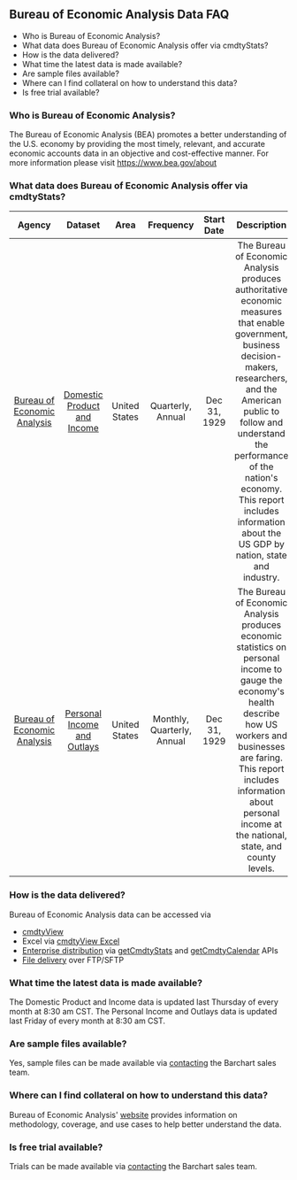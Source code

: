 ## Bureau of Economic Analysis Data FAQ
* Who is Bureau of Economic Analysis?
* What data does Bureau of Economic Analysis offer via cmdtyStats?
* How is the data delivered?
* What time the latest data is made available?
* Are sample files available?
* Where can I find collateral on how to understand this data?
* Is free trial available?

### Who is Bureau of Economic Analysis?
The Bureau of Economic Analysis (BEA) promotes a better understanding of the U.S. economy by providing the most timely, relevant, and accurate economic accounts data in an objective and cost-effective manner. For more information please visit https://www.bea.gov/about

### What data does Bureau of Economic Analysis offer via cmdtyStats?
|Agency                            | Dataset    | Area | Frequency | Start Date | Description |
| :---------------------: | :----------: | :----------: | :----------: | :----------: | :----------: | 
| [Bureau of Economic Analysis](https://www.barchart.com/cmdty/data/fundamental/explore/BEA) | [Domestic Product and Income](https://www.barchart.com/cmdty/data/fundamental/explore/BEA/DPI) | United States | Quarterly, Annual | Dec 31, 1929 | The Bureau of Economic Analysis produces authoritative economic measures that enable government, business decision-makers, researchers, and the American public to follow and understand the performance of the nation's economy. This report includes information about the US GDP by nation, state and industry. |
| [Bureau of Economic Analysis](https://www.barchart.com/cmdty/data/fundamental/explore/BEA) | [Personal Income and Outlays](https://www.barchart.com/cmdty/data/fundamental/explore/BEA/PIAO) | United States | Monthly, Quarterly, Annual | Dec 31, 1929 | The Bureau of Economic Analysis produces economic statistics on personal income to gauge the economy's health describe how US workers and businesses are faring. This report includes information about personal income at the national, state, and county levels. |

### How is the data delivered?
Bureau of Economic Analysis data can be accessed via
* [cmdtyView](https://www.barchart.com/cmdty/trading/cmdtyview)
* Excel via [cmdtyView Excel](https://www.barchart.com/cmdty/trading/cmdtyview-excel)
* [Enterprise distribution](https://www.barchart.com/cmdty/contact) via [getCmdtyStats](https://www.barchart.com/ondemand/api/getCmdtyStats) and [getCmdtyCalendar](https://www.barchart.com/ondemand/api/getCmdtyCalendar) APIs
* [File delivery](https://www.barchart.com/cmdty/contact) over FTP/SFTP

### What time the latest data is made available?
The Domestic Product and Income data is updated last Thursday of every month at 8:30 am CST. The Personal Income and Outlays data is updated last Friday of every month at 8:30 am CST.

### Are sample files available?
Yes, sample files can be made available via [contacting](https://www.barchart.com/cmdty/contact) the Barchart sales team.

### Where can I find collateral on how to understand this data?
Bureau of Economic Analysis' [website](https://www.barchart.com/) provides information on methodology, coverage, and use cases to help better understand the data.

### Is free trial available?
Trials can be made available via [contacting](https://www.barchart.com/cmdty/contact) the Barchart sales team.
